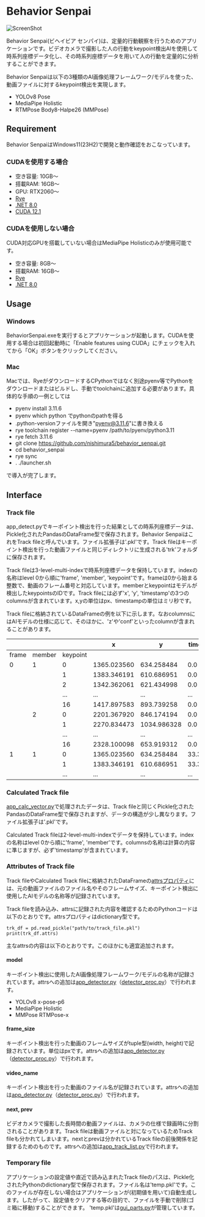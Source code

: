 # Behavior Senpai

[pyproject]: https://github.com/nishimura5/python_senpai/blob/master/pyproject.toml
[launcher]: https://github.com/nishimura5/python_senpai/blob/master/src/launcher.py
[app_detect]: https://github.com/nishimura5/python_senpai/blob/master/src/app_detect.py
[app_track_list]: https://github.com/nishimura5/python_senpai/blob/master/src/app_track_list.py
[app_member_edit]: https://github.com/nishimura5/python_senpai/blob/master/src/app_member_edit.py
[app_make_mp4]: https://github.com/nishimura5/python_senpai/blob/master/src/app_make_mp4.py
[app_trajplot]: https://github.com/nishimura5/python_senpai/blob/master/src/app_trajplot.py
[app_area_filter]: https://github.com/nishimura5/python_senpai/blob/master/src/app_area_filter.py
[app_calc_vector]: https://github.com/nishimura5/python_senpai/blob/master/src/app_calc_vector.py
[app_recuplot]: https://github.com/nishimura5/python_senpai/blob/master/src/app_recuplot.py
[app_scene_table]: https://github.com/nishimura5/python_senpai/blob/master/src/app_scene_table.py
[gui_parts]: https://github.com/nishimura5/python_senpai/blob/master/src/gui_parts.py
[print_track_file]: https://github.com/nishimura5/python_senpai/blob/master/src/samplecode/print_track_file.py
[detector_proc]: https://github.com/nishimura5/python_senpai/blob/master/src/detector_proc.py

![ScreenShot](https://www.design.kyushu-u.ac.jp/~eigo/Behavior%20Senpai%20_%20Python%20senpai_files/git_behavior_senpai_trajplot.png)

Behavior Senpai(ビヘイビア センパイ)は、定量的行動観察を行うためのアプリケーションです。ビデオカメラで撮影した人の行動をkeypoint検出AIを使用して時系列座標データ化し、その時系列座標データを用いて人の行動を定量的に分析することができます。

Behavior Senpaiは以下の3種類のAI画像処理フレームワーク/モデルを使った、動画ファイルに対するkeypoint検出を実現します。

 - YOLOv8 Pose
 - MediaPipe Holistic
 - RTMPose Body8-Halpe26 (MMPose)

## Requirement

Behavior SenpaiはWindows11(23H2)で開発と動作確認をおこなっています。

### CUDAを使用する場合

 - 空き容量: 10GB～
 - 搭載RAM: 16GB～
 - GPU: RTX2060～
 - [Rye](https://rye-up.com)
 - [.NET 8.0](https://dotnet.microsoft.com/download/dotnet/8.0)
 - [CUDA 12.1](https://developer.nvidia.com/cuda-12-1-0-download-archive)

### CUDAを使用しない場合

CUDA対応GPUを搭載していない場合はMediaPipe Holisticのみが使用可能です。

 - 空き容量: 8GB～
 - 搭載RAM: 16GB～
 - [Rye](https://rye-up.com)
 - [.NET 8.0](https://dotnet.microsoft.com/download/dotnet/8.0)

## Usage

### Windows

BehaviorSenpai.exeを実行するとアプリケーションが起動します。CUDAを使用する場合は初回起動時に「Enable features using CUDA」にチェックを入れてから「OK」ボタンをクリックしてください。

### Mac

Macでは、RyeがダウンロードするCPythonではなく別途pyenv等でPythonをダウンロードまたはビルドし、手動でtoolchainに追加する必要があります。具体的な手順の一例としては

 - pyenv install 3.11.6
 - pyenv which python でpythonのpathを得る
 - .python-versionファイルを開き"pyenv@3.11.6"に書き換える
 - rye toolchain register --name=pyenv /path/to/pyenv/python3.11
 - rye fetch 3.11.6
 - git clone https://github.com/nishimura5/behavior_senpai.git
 - cd behavior_senpai
 - rye sync
 - . ./launcher.sh

で導入が完了します。

## Interface

### Track file

app_detect.pyでキーポイント検出を行った結果としての時系列座標データは、Pickle化されたPandasのDataFrame型で保存されます。Behavior SenpaiはこれをTrack fileと呼んでいます。ファイル拡張子は'.pkl'です。Track fileはキーポイント検出を行った動画ファイルと同じディレクトリに生成される'trk'フォルダに保存されます。

Track fileは3-level-multi-indexで時系列座標データを保持しています。indexの名称はlevel 0から順に'frame', 'member', 'keypoint'です。frameは0から始まる整数で、動画のフレーム番号と対応しています。memberとkeypointはモデルが検出したkeypointsのIDです。Track fileには必ず'x', 'y', 'timestamp'の3つのcolumnsが含まれています。x,yの単位はpx、timestampの単位はミリ秒です。

Track fileに格納されているDataFrameの例を以下に示します。なおcolumnsにはAIモデルの仕様に応じて、そのほかに、'z'や'conf'といったcolumnが含まれることがあります。

|  |  |  | x | y | timestamp |
| - | - | - | - | - | - |
| frame | member | keypoint |  |  |  |
| 0 | 1 | 0 | 1365.023560 | 634.258484 | 0.0 |
|  |  | 1 | 1383.346191 | 610.686951 | 0.0 |
|  |  | 2 | 1342.362061 | 621.434998 | 0.0 |
|  |  | ... | ... | ... | ... |
|  |  | 16 | 1417.897583 | 893.739258 | 0.0 |
|  | 2 | 0 | 2201.367920 | 846.174194 | 0.0 |
|  |  | 1 | 2270.834473 | 1034.986328 | 0.0 |
|  |  | ... | ... | ... | ... |
|  |  | 16 | 2328.100098 | 653.919312 | 0.0 |
| 1 | 1 | 0 | 1365.023560 | 634.258484 | 33.333333 |
|  |  | 1 | 1383.346191 | 610.686951 | 33.333333 |
|  |  | ... | ... | ... | ... |

### Calculated Track file

[app_calc_vector.py][app_calc_vector]で処理されたデータは、Track fileと同じくPickle化されたPandasのDataFrame型で保存されますが、データの構造が少し異なります。ファイル拡張子は'.pkl'です。

Calculated Track fileは2-level-multi-indexでデータを保持しています。indexの名称はlevel 0から順に'frame', 'member'です。columnsの名称は計算の内容に準じますが、必ず'timestamp'が含まれています。

### Attributes of Track file

Track fileやCalculated Track fileに格納されたDataFrameの[attrsプロパティ](https://pandas.pydata.org/docs/reference/api/pandas.DataFrame.attrs.html)には、元の動画ファイルのファイル名やそのフレームサイズ、キーポイント検出に使用したAIモデルの名称等が記録されています。

Track fileを読み込み、attrsに記録された内容を確認するためのPythonコードは以下のとおりです。attrsプロパティはdictionary型です。

```
trk_df = pd.read_pickle("path/to/track_file.pkl")
print(trk_df.attrs)
```

主なattrsの内容は以下のとおりです。このほかにも適宜追加されます。

#### model

キーポイント検出に使用したAI画像処理フレームワーク/モデルの名称が記録されています。attrsへの追加は[app_detector.py][app_detect]（[detector_proc.py][detector_proc]）で行われます。

 - YOLOv8 x-pose-p6
 - MediaPipe Holistic
 - MMPose RTMPose-x

#### frame_size

キーポイント検出を行った動画のフレームサイズがtuple型(width, height)で記録されています。単位はpxです。attrsへの追加は[app_detector.py][app_detect]（[detector_proc.py][detector_proc]）で行われます。

#### video_name

キーポイント検出を行った動画のファイル名が記録されています。attrsへの追加は[app_detector.py][app_detect]（[detector_proc.py][detector_proc]）で行われます。

#### next, prev

ビデオカメラで撮影した長時間の動画ファイルは、カメラの仕様で録画時に分割されることがあります。Track fileは動画ファイルと対になっているためTrack fileも分かれてしまいます。nextとprevは分かれているTrack fileの前後関係を記録するためのものです。attrsへの追加は[app_track_list.py][app_track_list]で行われます。

### Temporary file

アプリケーションの設定値や直近で読み込まれたTrack fileのパスは、Pickle化されたPythonのdictionary型で保存されます。ファイル名は'temp.pkl'です。このファイルが存在しない場合はアプリケーションが(初期値を用いて)自動生成します。したがって、設定値をクリアする等の目的で、ファイルを手動で削除(ゴミ箱に移動)することができます。
'temp.pkl'は[gui_parts.py][gui_parts]が管理しています。
